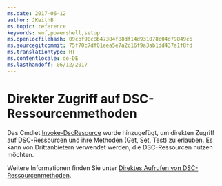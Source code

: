 ```yaml
---
ms.date: 2017-06-12
author: JKeithB
ms.topic: reference
keywords: wmf,powershell,setup
ms.openlocfilehash: 09cbf90c8b47384f88df14d931078c04d79849c6
ms.sourcegitcommit: 75f70c7df01eea5e7a2c16f9a3ab1dd437a1f8fd
ms.translationtype: HT
ms.contentlocale: de-DE
ms.lasthandoff: 06/12/2017
---
```

# <a name="direct-access-to-dsc-resource-methods"></a>Direkter Zugriff auf DSC-Ressourcenmethoden


Das Cmdlet [Invoke-DscResource](https://technet.microsoft.com/en-us/library/mt517869.aspx) wurde hinzugefügt, um direkten Zugriff auf DSC-Ressourcen und ihre Methoden (Get, Set, Test) zu erlauben. Es kann von Drittanbietern verwendet werden, die DSC-Ressourcen nutzen möchten.

Weitere Informationen finden Sie unter [Direktes Aufrufen von DSC-Ressourcenmethoden](https://msdn.microsoft.com/powershell/dsc/directcallresource).

